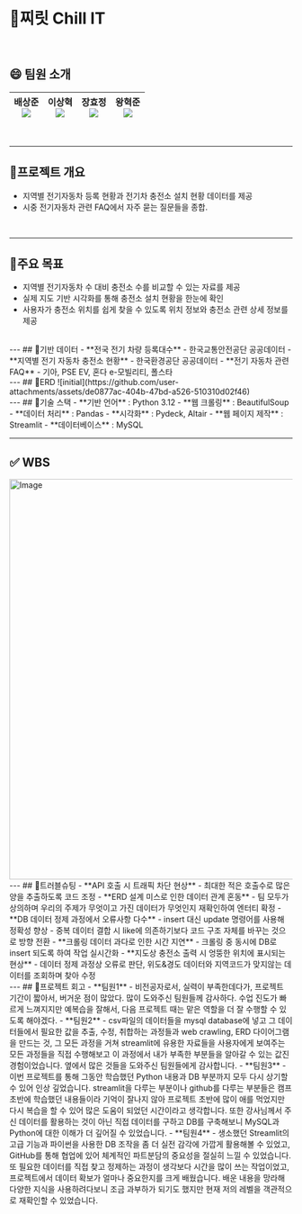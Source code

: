 # 🪫찌릿 Chill IT
<br>

## 😄 팀원 소개
| **배상준** <br> <a href="https://github.com/windyale"><img src="https://img.shields.io/badge/GitHub-000?logo=github&logoColor=white"></a> | **이상혁** <br> <a href="https://github.com/sangpiri"><img src="https://img.shields.io/badge/GitHub-000?logo=github&logoColor=white"></a> | **장효정** <br> <a href="https://github.com/hyojungJ"><img src="https://img.shields.io/badge/GitHub-000?logo=github&logoColor=white"></a> | **왕혁준** <br> <a href="https://github.com/vibevibe26"><img src="https://img.shields.io/badge/GitHub-000?logo=github&logoColor=white"></a> |
|------------|------------|------------|------------|

<br>

---
## 📜프로젝트 개요
- 지역별 전기자동차 등록 현황과 전기차 충전소 설치 현황 데이터를 제공
- 시중 전기자동차 관련 FAQ에서 자주 묻는 질문들을 종합.

<br>

---
## 🎯주요 목표
- 지역별 전기자동차 수 대비 충전소 수를 비교할 수 있는 자료를 제공
- 실제 지도 기반 시각화를 통해 충전소 설치 현황을 한눈에 확인
- 사용자가 충전소 위치를 쉽게 찾을 수 있도록 위치 정보와 충전소 관련 상세 정보를 제공

<br>
---
## 🔭기반 데이터
- **전국 전기 차량 등록대수**
  - 한국교통안전공단 공공데이터
- **지역별 전기 자동차 충전소 현황**
  - 한국환경공단 공공데이터
- **전기 자동차 관련 FAQ**
  - 기아, PSE EV, 혼다 e-모빌리티, 폴스타

<br>
 ---
## 👜ERD
![initial](https://github.com/user-attachments/assets/de0877ac-404b-47bd-a526-510310d02f46)

<br>
---
## 🔨기술 스택
- **기반 언어** : Python 3.12
  - **웹 크롤링** : BeautifulSoup
  - **데이터 처리** : Pandas
  - **시각화** : Pydeck, Altair
- **웹 페이지 제작** : Streamlit
- **데이터베이스** : MySQL

<br>

---
## ✅ WBS
<img width="748" height="712" alt="Image" src="https://github.com/user-attachments/assets/46235984-e31e-445d-9a76-76533d001a95" />

<br>
---
## 🔫트러블슈팅
- **API 호출 시 트래픽 차단 현상**
  - 최대한 적은 호출수로 많은 양을 추출하도록 코드 조정
- **ERD 설계 미스로 인한 데이터 관계 혼동**
  - 팀 모두가 상의하며 우리의 주제가 무엇이고 가진 데이터가 무엇인지 재확인하여 엔터티 확정
- **DB 데이터 정제 과정에서 오류사항 다수**
  - insert 대신 update 명령어를 사용해 정확성 향상
  - 중복 데이터 결합 시 like에 의존하기보다 코드 구조 자체를 바꾸는 것으로 방향 전환
- **크롤링 데이터 과다로 인한 시간 지연**
  - 크롤링 중 동시에 DB로 insert 되도록 하여 작업 실시간화
- **지도상 충전소 출력 시 엉뚱한 위치에 표시되는 현상**
  - 데이터 정제 과정상 오류로 판단, 위도&경도 데이터와 지역코드가 맞지않는 데이터를 조회하며 찾아 수정

<br>
---
## 💬프로젝트 회고
- **팀원1**
  - 비전공자로서, 실력이 부족한데다가, 프로젝트 기간이 짧아서, 버거운 점이 많았다. 많이 도와주신 팀원들께 감사하다.
수업 진도가 빠르게 느껴지지만 예복습을 잘해서, 다음 프로젝트 때는 맡은 역할을 더 잘 수행할 수 있도록 해야겠다.
- **팀원2**
  - csv파일의 데이터들을 mysql database에 넣고 그 데이터들에서 필요한 값을 추출, 수정, 취합하는 과정들과 web crawling, ERD 다이어그램을 만드는 것, 그 모든 과정을 거쳐 streamlit에 유용한 자료들을 사용자에게 보여주는 모든 과정들을 직접 수행해보고 이 과정에서 내가 부족한 부분들을 알아갈 수 있는 값진 경험이었습니다. 옆에서 많은 것들을 도와주신 팀원들에게 감사합니다.
- **팀원3**
  - 이번 프로젝트를 통해 그동안 학습했던 Python 내용과 DB 부분까지 모두 다시 상기할 수 있어 인상 깊었습니다. streamlit을 다루는 부분이나 github를 다루는 부분들은 캠프 초반에 학습했던 내용들이라 기억이 잘나지 않아 프로젝트 초반에 많이 애를 먹었지만 다시 복습을 할 수 있어 많은 도움이 되었던 시간이라고 생각합니다. 또한 강사님께서 주신 데이터를 활용하는 것이 아닌 직접 데이터를 구하고 DB를 구축해보니 MySQL과 Python에 대한 이해가 더 깊어질 수 있었습니다.
- **팀원4**
  - 생소했던 Streamlit의 고급 기능과 파이썬을 사용한 DB 조작을 좀 더 실전 감각에 가깝게 활용해볼 수 있었고, GitHub를 통해 협업에 있어 체계적인 파트분담의 중요성을 절실히 느낄 수 있었습니다. 또 필요한 데이터를 직접 찾고 정제하는 과정이 생각보다 시간을 많이 쓰는 작업이었고, 프로젝트에서 데이터 확보가 얼마나 중요한지를 크게 배웠습니다. 배운 내용을 망라해 다양한 지식을 사용하려다보니 조금 과부하가 되기도 했지만 현재 저의 레벨을 객관적으로 재확인할 수 있었습니다. 
